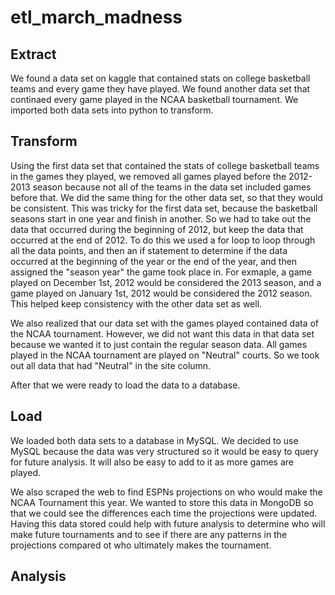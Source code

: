 # etl_march_madness

## Extract

We found a data set on kaggle that contained stats on college basketball teams and every game they have played. We found another data set
that continaed every game played in the NCAA basketball tournament. We imported both data sets into python to transform.

## Transform

Using the first data set that contained the stats of college basketball teams in the games they played, we removed all games played before
the 2012-2013 season because not all of the teams in the data set included games before that. We did the same thing for the other data set,
so that they would be consistent. This was tricky for the first data set, because the basketball seasons start in one year and finish in
another. So we had to take out the data that occurred during the beginning of 2012, but keep the data that occurred at the end of 2012. To
do this we used a for loop to loop through all the data points, and then an if statement to determine if the data occurred at the beginning
of the year or the end of the year, and then assigned the "season year" the game took place in. For exmaple, a game played on December 1st,
2012 would be considered the 2013 season, and a game played on January 1st, 2012 would be considered the 2012 season. This helped keep
consistency with the other data set as well.

We also realized that our data set with the games played contained data of the NCAA tournament. However, we did not want this data in that
data set because we wanted it to just contain the regular season data. All games played in the NCAA tournament are played on "Neutral"
courts. So we took out all data that had "Neutral" in the site column.

After that we were ready to load the data to a database.

## Load

We loaded both data sets to a database in MySQL. We decided to use MySQL because the data was very structured so it would be easy to query
for future analysis. It will also be easy to add to it as more games are played.

We also scraped the web to find ESPNs projections on who would make the NCAA Tournament this year. We wanted to store this data in MongoDB
so that we could see the differences each time the projections were updated. Having this data stored could help with future analysis to
determine who will make future tournaments and to see if there are any patterns in the projections compared ot who ultimately makes the
tournament.

## Analysis
